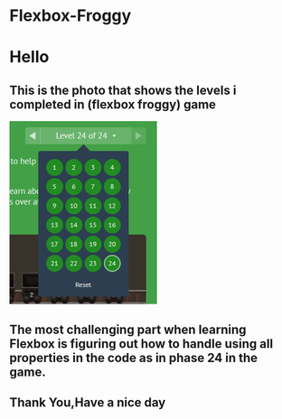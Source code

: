 # Flexbox-Froggy

# Hello  
## This is the photo that shows the levels i completed in (flexbox froggy) game 

![flexbox froggy photo](flexbox-froggy.png)

## The most challenging part when learning Flexbox is figuring out how to handle using all properties in the code as in phase 24 in the game.

## Thank You,Have a nice day